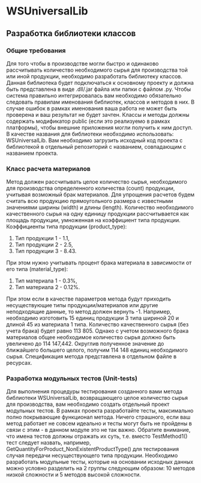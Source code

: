 # WSUniversalLib

## Разработка библиотеки классов 
### Общие требования 

Для того чтобы в производстве могли быстро и одинаково рассчитывать количество необходимого сырья для производства той или иной продукции, необходимо разработать библиотеку классов. 
Данная библиотека будет подключаться к основному проекту и должна быть представлена в виде .dll/.jar файла или папки с файлом .py. 
Чтобы система правильно интегрировалась вам необходимо обязательно следовать правилам именования библиотек, классов и методов в них. В случае ошибок в рамках именования ваша работа не может быть проверена и ваш результат не будет зачтен. Классы и методы должны содержать модификатор public (если это реализуемо в рамках платформы), чтобы внешние приложения могли получить к ним доступ. 
В качестве названия для библиотеки необходимо использовать: WSUniversalLib. Вам необходимо загрузить исходный код проекта с библиотекой в отдельный репозиторий с названием, совпадающим с названием проекта. 

### Класс расчета материалов 

Метод должен рассчитывать целое количество сырья, необходимого для производства определенного количества (count) продукции, учитывая возможный брак материалов. Для упрощения расчетов будем считать всю продукцию прямоугольного размера с известными значениями ширины (width) и длины (length). 
Количество необходимого качественного сырья на одну единицу продукции рассчитывается как площадь продукции, умноженная на коэффициент типа продукции. 
Коэффициенты типа продукции (product_type): 
1. Тип продукции 1 - 1.1, 
2. Тип продукции 2 - 2.5, 
3. Тип продукции 3 - 8.43. 

При этом нужно учитывать процент брака материала в зависимости от его типа (material_type): 
1. Тип материала 1 - 0.3%, 
2. Тип материала 2 - 0.12%. 

При этом если в качестве параметров метода будут приходить несуществующие типы продукции/материалов или другие неподходящие данные, то метод должен вернуть -1. 
Например, необходимо изготовить 15 единиц продукции 3 типа шириной 20 и длиной 45 из материала 1 типа. Количество качественного сырья (без учета брака) будет равно 113 805. Однако с учетом возможного брака материалов общее необходимое количество сырья должно быть увеличено до 114 147,442. Округлив полученное значение до ближайшего большего целого, получим 114 148 единиц необходимого сырья. Спецификация метода представлена в отдельном файле в ресурсах. 

### Разработка модульных тестов (Unit-tests) 

Для выполнения процедуры тестирования созданного вами метода библиотеки WSUniversalLib, возвращающего целое количество сырья для производства, вам необходимо создать отдельный проект модульных тестов. 
В рамках проекта разработайте тесты, максимально полно покрывающие функционал метода. Ничего страшного, если ваш метод работает не совсем идеально и тесты могут быть не пройдены в связи с этим - в данном модуле это не так важно. 
Обратите внимание, что имена тестов должны отражать их суть, т.е. вместо TestMethod1() тест следует назвать, например, GetQuantityForProduct_NonExistentProductType() для тестирования случая передачи несуществующего типа продукции. 
Необходимо разработать модульные тесты, которые на основании исходных данных можно условно разделить на 2 группы следующим образом: 10 методов низкой сложности и 5 методов высокой сложности.



